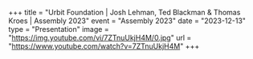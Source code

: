 +++
title = "Urbit Foundation | Josh Lehman, Ted Blackman & Thomas Kroes | Assembly 2023"
event = "Assembly 2023"
date = "2023-12-13"
type = "Presentation"
image = "https://img.youtube.com/vi/7ZTnuUkjH4M/0.jpg"
url = "https://www.youtube.com/watch?v=7ZTnuUkjH4M"
+++